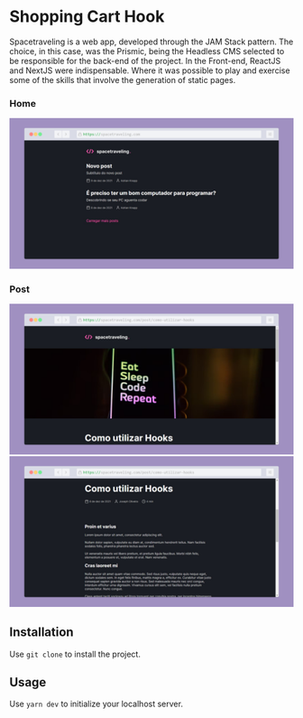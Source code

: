# Shopping Cart Hook

Spacetraveling is a web app, developed through the JAM Stack pattern. The choice, in this case, was the Prismic, being the Headless CMS selected to be responsible for the back-end of the project. In the Front-end, ReactJS and NextJS were indispensable. Where it was possible to play and exercise some of the skills that involve the generation of static pages.

### Home
![Home](https://github.com/AdrianKnapp/react-blog/blob/master/prints/home.png)

### Post
![Post](https://github.com/AdrianKnapp/react-blog/blob/master/prints/post-1.png)
![Post](https://github.com/AdrianKnapp/react-blog/blob/master/prints/post-2.png)
## Installation

Use ```git clone``` to install the project.

## Usage

Use ```yarn dev``` to initialize your localhost server.
